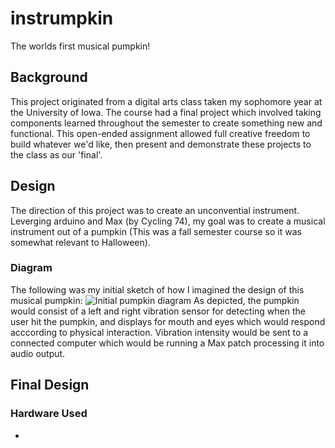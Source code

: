 # instrumpkin
The worlds first musical pumpkin!

## Background
This project originated from a digital arts class taken my sophomore year at the University of Iowa. The course had a final project which involved taking components learned throughout the semester to create something new and functional. This open-ended assignment allowed full creative freedom to build whatever we'd like, then present and demonstrate these projects to the class as our 'final'.

## Design
The direction of this project was to create an unconvential instrument. Leverging arduino and Max (by Cycling 74), my goal was to create a musical instrument out of a pumpkin (This was a fall semester course so it was somewhat relevant to Halloween).

### Diagram
The following was my initial sketch of how I imagined the design of this musical pumpkin:
![Initial pumpkin diagram](https://raw.githubusercontent.com/bmanTM/instrumpkin/45e1f4ea7b41479f675dab53adc8ef177cf7491f/demos/project_diagram.svg)
As depicted, the pumpkin would consist of a left and right vibration sensor for detecting when the user hit the pumpkin, and displays for mouth and eyes which would respond acccording to physical interaction. Vibration intensity would be sent to a connected computer which would be running a Max patch processing it into audio output.

## Final Design


### Hardware Used
- 
